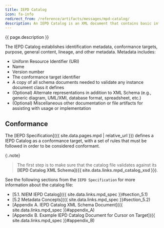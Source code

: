 ```yaml
---
title: IEPD Catalog
icon: fa-info
redirect_from: /reference/artifacts/messages/mpd-catalog/
description: An IEPD Catalog is an XML document that contains basic information about the package (name, description, purpose, etc.) and a listing of the package's key artifacts.  It is a required artifact in an IEPD.
---
```


{{ page.description }}

The IEPD Catalog establishes identification metadata, conformance targets, purpose, general content, lineage, and other metadata. Metadata includes:

- Uniform Resource Identifier (URI)
- Name
- Version number
- The conformance target identifier
- A copy of all schema documents needed to validate any instance document class it defines
- (Optional) Alternate representations in addition to XML Schema (e.g., generic diagram, UML/XMI, database format, spreadsheet, etc.)
- (Optional) Miscellaneous other documentation or file artifacts for assisting with usage or implementation

## Conformance

The [IEPD Specification]({{ site.data.pages.mpd | relative_url }}) defines a IEPD Catalog as a conformance target, with a set of rules that must be followed in order to be considered conformant.

{:.note}
> The first step is to make sure that the catalog file validates against its **[IEPD Catalog XML Schema]({{ site.data.links.mpd_catalog_xsd }})**.

See the following sections from the `IEPD Specification` for more information about the catalog file:

- [5.1. NIEM IEPD Catalog]({{ site.data.links.mpd_spec }}#section_5.1)
- [5.2 Metadata Concepts]({{ site.data.links.mpd_spec }}#section_5.2)
- [Appendix A. IEPD Catalog XML Schema Document]({{ site.data.links.mpd_spec }}#appendix_A)
- [Appendix B. Example IEPD Catalog Document for Cursor on Target]({{ site.data.links.mpd_spec }}#appendix_B)
